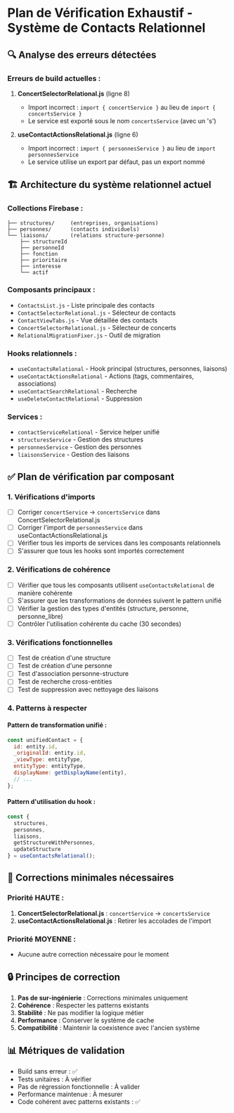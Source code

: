 # Plan de Vérification Exhaustif - Système de Contacts Relationnel

## 🔍 Analyse des erreurs détectées

### Erreurs de build actuelles :
1. **ConcertSelectorRelational.js** (ligne 8)
   - Import incorrect : `import { concertService }` au lieu de `import { concertsService }`
   - Le service est exporté sous le nom `concertsService` (avec un 's')

2. **useContactActionsRelational.js** (ligne 6)
   - Import incorrect : `import { personnesService }` au lieu de `import personnesService`
   - Le service utilise un export par défaut, pas un export nommé

## 🏗️ Architecture du système relationnel actuel

### Collections Firebase :
```
├── structures/     (entreprises, organisations)
├── personnes/      (contacts individuels)
└── liaisons/       (relations structure-personne)
    ├── structureId
    ├── personneId
    ├── fonction
    ├── prioritaire
    ├── interesse
    └── actif
```

### Composants principaux :
- `ContactsList.js` - Liste principale des contacts
- `ContactSelectorRelational.js` - Sélecteur de contacts
- `ContactViewTabs.js` - Vue détaillée des contacts
- `ConcertSelectorRelational.js` - Sélecteur de concerts
- `RelationalMigrationFixer.js` - Outil de migration

### Hooks relationnels :
- `useContactsRelational` - Hook principal (structures, personnes, liaisons)
- `useContactActionsRelational` - Actions (tags, commentaires, associations)
- `useContactSearchRelational` - Recherche
- `useDeleteContactRelational` - Suppression

### Services :
- `contactServiceRelational` - Service helper unifié
- `structuresService` - Gestion des structures
- `personnesService` - Gestion des personnes
- `liaisonsService` - Gestion des liaisons

## ✅ Plan de vérification par composant

### 1. Vérifications d'imports
- [ ] Corriger `concertService` → `concertsService` dans ConcertSelectorRelational.js
- [ ] Corriger l'import de `personnesService` dans useContactActionsRelational.js
- [ ] Vérifier tous les imports de services dans les composants relationnels
- [ ] S'assurer que tous les hooks sont importés correctement

### 2. Vérifications de cohérence
- [ ] Vérifier que tous les composants utilisent `useContactsRelational` de manière cohérente
- [ ] S'assurer que les transformations de données suivent le pattern unifié
- [ ] Vérifier la gestion des types d'entités (structure, personne, personne_libre)
- [ ] Contrôler l'utilisation cohérente du cache (30 secondes)

### 3. Vérifications fonctionnelles
- [ ] Test de création d'une structure
- [ ] Test de création d'une personne
- [ ] Test d'association personne-structure
- [ ] Test de recherche cross-entities
- [ ] Test de suppression avec nettoyage des liaisons

### 4. Patterns à respecter

#### Pattern de transformation unifié :
```javascript
const unifiedContact = {
  id: entity.id,
  _originalId: entity.id,
  _viewType: entityType,
  entityType: entityType,
  displayName: getDisplayName(entity),
  // ...
};
```

#### Pattern d'utilisation du hook :
```javascript
const { 
  structures, 
  personnes, 
  liaisons,
  getStructureWithPersonnes,
  updateStructure
} = useContactsRelational();
```

## 🎯 Corrections minimales nécessaires

### Priorité HAUTE :
1. **ConcertSelectorRelational.js** : `concertService` → `concertsService`
2. **useContactActionsRelational.js** : Retirer les accolades de l'import

### Priorité MOYENNE :
- Aucune autre correction nécessaire pour le moment

## 🔒 Principes de correction

1. **Pas de sur-ingénierie** : Corrections minimales uniquement
2. **Cohérence** : Respecter les patterns existants
3. **Stabilité** : Ne pas modifier la logique métier
4. **Performance** : Conserver le système de cache
5. **Compatibilité** : Maintenir la coexistence avec l'ancien système

## 📊 Métriques de validation

- Build sans erreur : ✅
- Tests unitaires : À vérifier
- Pas de régression fonctionnelle : À valider
- Performance maintenue : À mesurer
- Code cohérent avec patterns existants : ✅